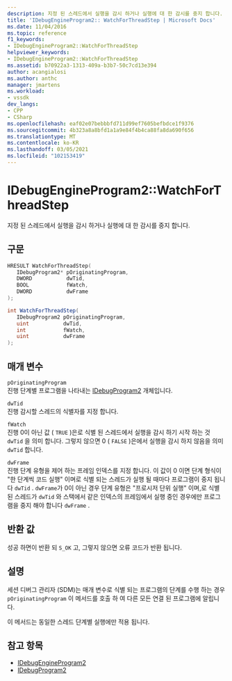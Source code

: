 ```yaml
---
description: 지정 된 스레드에서 실행을 감시 하거나 실행에 대 한 감시를 중지 합니다.
title: 'IDebugEngineProgram2:: WatchForThreadStep | Microsoft Docs'
ms.date: 11/04/2016
ms.topic: reference
f1_keywords:
- IDebugEngineProgram2::WatchForThreadStep
helpviewer_keywords:
- IDebugEngineProgram2::WatchForThreadStep
ms.assetid: b70922a3-1313-409a-b3b7-50c7cd13e394
author: acangialosi
ms.author: anthc
manager: jmartens
ms.workload:
- vssdk
dev_langs:
- CPP
- CSharp
ms.openlocfilehash: eaf02e07bebbbfd711d99ef7605befbdce1f9376
ms.sourcegitcommit: 4b323a8a8bfd1a1a9e84f4b4ca88fa8da690f656
ms.translationtype: MT
ms.contentlocale: ko-KR
ms.lasthandoff: 03/05/2021
ms.locfileid: "102153419"
---
```

# <a name="idebugengineprogram2watchforthreadstep"></a>IDebugEngineProgram2::WatchForThreadStep
지정 된 스레드에서 실행을 감시 하거나 실행에 대 한 감시를 중지 합니다.

## <a name="syntax"></a>구문

```cpp
HRESULT WatchForThreadStep( 
   IDebugProgram2* pOriginatingProgram,
   DWORD           dwTid,
   BOOL            fWatch,
   DWORD           dwFrame
);
```

```csharp
int WatchForThreadStep( 
   IDebugProgram2 pOriginatingProgram,
   uint           dwTid,
   int            fWatch,
   uint           dwFrame
);
```

## <a name="parameters"></a>매개 변수
`pOriginatingProgram`\
진행 단계별 프로그램을 나타내는 [IDebugProgram2](../../../extensibility/debugger/reference/idebugprogram2.md) 개체입니다.

`dwTid`\
진행 감시할 스레드의 식별자를 지정 합니다.

`fWatch`\
진행 0이 아닌 값 ( `TRUE` )은로 식별 된 스레드에서 실행을 감시 하기 시작 하는 것 `dwTid` 을 의미 합니다. 그렇지 않으면 0 ( `FALSE` )은에서 실행을 감시 하지 않음을 의미 `dwTid` 합니다.

`dwFrame`\
진행 단계 유형을 제어 하는 프레임 인덱스를 지정 합니다. 이 값이 0 이면 단계 형식이 "한 단계씩 코드 실행" 이며로 식별 되는 스레드가 실행 될 때마다 프로그램이 중지 됩니다 `dwTid` . `dwFrame`가 0이 아닌 경우 단계 유형은 "프로시저 단위 실행" 이며,로 식별 된 스레드가 `dwTid` 와 스택에서 같은 인덱스의 프레임에서 실행 중인 경우에만 프로그램을 중지 해야 합니다 `dwFrame` .

## <a name="return-value"></a>반환 값
 성공 하면이 반환 되 `S_OK` 고, 그렇지 않으면 오류 코드가 반환 됩니다.

## <a name="remarks"></a>설명
 세션 디버그 관리자 (SDM)는 매개 변수로 식별 되는 프로그램의 단계를 수행 하는 경우 `pOriginatingProgram` 이 메서드를 호출 하 여 다른 모든 연결 된 프로그램에 알립니다.

 이 메서드는 동일한 스레드 단계별 실행에만 적용 됩니다.

## <a name="see-also"></a>참고 항목
- [IDebugEngineProgram2](../../../extensibility/debugger/reference/idebugengineprogram2.md)
- [IDebugProgram2](../../../extensibility/debugger/reference/idebugprogram2.md)
